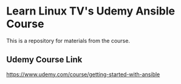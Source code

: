 # Learn Linux TV's Udemy Ansible Course

This is a repository for materials from the course.

## Udemy Course Link

<https://www.udemy.com/course/getting-started-with-ansible>
